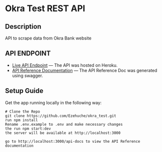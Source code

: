 <h1 >Okra Test REST API</h1>


## Description
  API to scrape data from Okra Bank website

## API ENDPOINT
- [Live API Endpoint](https://okra-api.herokuapp.com) &mdash; The API was hosted on Heroku.
- [API Reference Documentation](https://okra-api.herokuapp.com/api-docs) &mdash; The API Reference Doc was generated using swagger.

## Setup Guide
Get the app running locally in the following way:
```
# Clone the Repo
git clone https://github.com/Ezehuche/okra_test.git
run npm install 
Rename .env.example to .env and make necessary changes
the run npm start:dev
the server will be available at http://localhost:3000

go to http://localhost:3000/api-docs to view the API Reference documentation
```